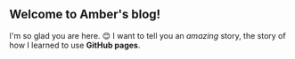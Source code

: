 ## Welcome to Amber's blog!

I'm so glad you are here. :blush: I want to tell you an _amazing_ story, the story of how I learned to use **GitHub pages**.
